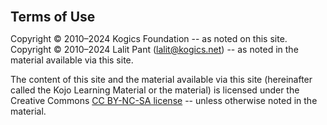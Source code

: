<span style="font-size:1.5em"><strong>Terms of Use</strong></span>

Copyright © 2010–2024 Kogics Foundation -- as noted on this site.  
Copyright © 2010–2024 Lalit Pant (lalit@kogics.net) -- as noted in the material available via this site.

The content of this site and the material available via this site (hereinafter called the Kojo Learning Material or the material) is licensed under the Creative Commons [CC BY-NC-SA license](https://creativecommons.org/licenses/by-nc-sa/4.0/) -- unless otherwise noted in the material.

